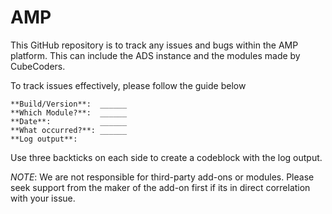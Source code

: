 # AMP
This GitHub repository is to track any issues and bugs within the AMP platform. This can include the ADS instance and the modules made by CubeCoders. 


To track issues effectively, please follow the guide below
```
**Build/Version**:  ______
**Which Module?**:  ______
**Date**:           ______
**What occurred?**: ______
**Log output**: 
```
Use three backticks on each side to create a codeblock with the log output.

*NOTE*: We are not responsible for third-party add-ons or modules. Please seek support from the maker of the add-on first if its in direct correlation with your issue.


